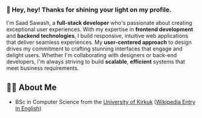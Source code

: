 ### 🌟 Hey, hey! Thanks for shining your light on my profile.
I'm Saad Sawash, a **full-stack developer** who's passionate about creating exceptional user experiences. With my expertise in **frontend development** and **backend technologies**, I build responsive, intuitive web applications that deliver seamless experiences. My **user-centered approach** to design drives my commitment to crafting stunning interfaces that engage and delight users. Whether I'm collaborating with designers or back-end developers, I'm always striving to build **scalable**, **efficient** systems that meet business requirements.

## 🙋‍♂️ About Me

- BSc in Computer Science from the [University of Kirkuk](https://uokirkuk.edu.iq/) ([Wikipedia Entry in English](https://en.wikipedia.org/wiki/University_of_Kirkuk))
<!--
**saadsawash/saadsawash** is a ✨ _special_ ✨ repository because its `README.md` (this file) appears on your GitHub profile.

Here are some ideas to get you started:

- 🔭 I’m currently working on ...
- 🌱 I’m currently learning ...
- 👯 I’m looking to collaborate on ...
- 🤔 I’m looking for help with ...
- 💬 Ask me about ...
- 📫 How to reach me: ...
- 😄 Pronouns: ...
- ⚡ Fun fact: ...
-->
